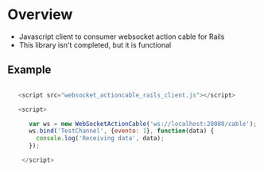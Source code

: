 # Overview

- Javascript client to consumer websocket action cable for Rails
- This library isn't completed, but it is functional


## Example


```javascript

   <script src="websocket_actioncable_rails_client.js"></script>

   <script>

      var ws = new WebSocketActionCable('ws://localhost:28080/cable');
      ws.bind('TestChannel', {evento: 1}, function(data) {
        console.log('Receiving data', data);
      });

    </script>
```
